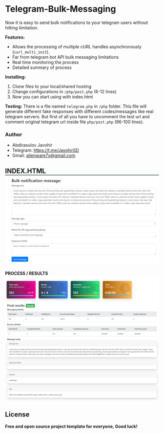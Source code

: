 
# Telegram-Bulk-Messaging
Now it is easy to send bulk notifications to your telegram users without hitting limitation.

**Features:**
 - Allows the processing of multiple cURL handles asynchronously (`curl_multi_init`).
 - Far from telegram bot API bulk messaging limitations
 - Real time monitoring the process
 - Detailed summary of process
 
**Installing:**
 1. Clone files to your local/shared hosting
 2. Change configurations in `/php/post.php` (6-12 lines)
 3. Now you can start using with index.html

**Testing:**
 There is a file named `telegram.php` in `/php` folder. This file will generate different fake responses with different codes/messages like real telegram servers. But first of all you have to uncomment the test url and comment original telegram url inside file `php/post.php` (96-100 lines).

### Author
 - Abdirasulov Javohir 
 - Telegram: https://t.me/JavohirSD
 - Gmail:    alienware7x@gmail.com 

**INDEX.HTML**
![index](screenshots/index.png)
----
**PROCESS / RESULTS**
![process](screenshots/process.png)

License
----

**Free and open source project template for everyone, Good luck!**

